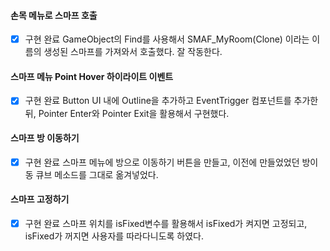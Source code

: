 #### 손목 메뉴로 스마프 호출
- [x] 구현 완료
GameObject의 Find를 사용해서 SMAF_MyRoom(Clone) 이라는 이름의 생성된 스마프를 가져와서 호출했다. 잘 작동한다.
#### 스마프 메뉴 Point Hover 하이라이트 이벤트
- [x] 구현 완료
Button UI 내에 Outline을 추가하고 EventTrigger 컴포넌트를 추가한 뒤, Pointer Enter와 Pointer Exit을 활용해서 구현했다.
#### 스마프 방 이동하기
- [x] 구현 완료
스마프 메뉴에 방으로 이동하기 버튼을 만들고, 이전에 만들었었던 방이동 큐브 메소드를 그대로 옮겨넣었다.
#### 스마프 고정하기
- [x] 구현 완료
스마프 위치를 isFixed변수를 활용해서 isFixed가 켜지면 고정되고, isFixed가 꺼지면 사용자를 따라다니도록 하였다.